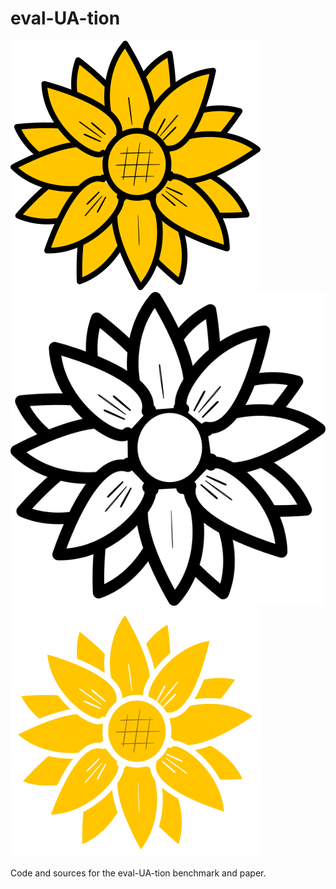 # eval-UA-tion

![](./images/logos/l1.png) 
![](./images/logos/l2.png) 
![](./images/logos/l3.png) 

Code and sources for the eval-UA-tion benchmark and paper.

